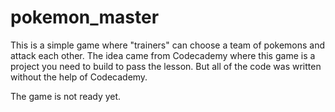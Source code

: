 # pokemon_master

This is a simple game where "trainers" can choose a team of pokemons and attack each other.
The idea came from Codecademy where this game is a project you need to build to pass the lesson. But all of the code was written without the help of Codecademy.

The game is not ready yet.
